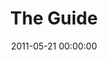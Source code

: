 ---
layout: series
series: "The Guide"
permalink: "/the-guide/"
title: The Guide
date: 2011-05-21 00:00:00
endDate: 2011-06-11 00:00:00
description: "We all want to explore the highest heights and see the grandest canyons, but how do we know which paths to take? Thankfully, Jesus sent his followers a Guide for the journeysomeone to take them through the wilderness to the places where real joy and adventure are found."
src: "http://s3.amazonaws.com/crossroads-media/images/legacy/content/TheGuide_90x90.jpg"
---